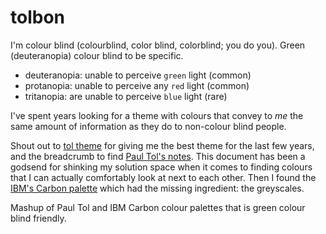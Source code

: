 # tolbon

I'm colour blind (colourblind, color blind, colorblind; you do you). Green (deuteranopia) colour blind to be specific.
- deuteranopia: unable to perceive `green` light (common)
- protanopia: unable to perceive any `red` light (common)
- tritanopia: are unable to perceive `blue` light (rare)

I've spent years looking for a theme with colours that convey to _me_ the same amount of information as they do to non-colour blind people.

Shout out to [tol theme](https://github.com/dustypomerleau/tol) for giving me the best theme for the last few years, and the breadcrumb to find [Paul Tol's notes](https://personal.sron.nl/~pault/). This document has been a godsend for shinking my solution space when it comes to finding colours that I can actually comfortably look at next to each other. Then I found the [IBM's Carbon palette](https://www.ibm.com/design/language/color/) which had the missing ingredient: the greyscales. 



Mashup of Paul Tol and IBM Carbon colour palettes that is green colour blind friendly.

